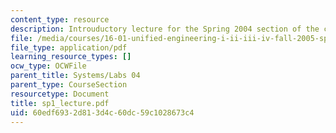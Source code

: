 ```yaml
---
content_type: resource
description: Introuductory lecture for the Spring 2004 section of the course.
file: /media/courses/16-01-unified-engineering-i-ii-iii-iv-fall-2005-spring-2006/60edf6932d813d4c60dc59c1028673c4_sp1_lecture.pdf
file_type: application/pdf
learning_resource_types: []
ocw_type: OCWFile
parent_title: Systems/Labs 04
parent_type: CourseSection
resourcetype: Document
title: sp1_lecture.pdf
uid: 60edf693-2d81-3d4c-60dc-59c1028673c4
---
```

